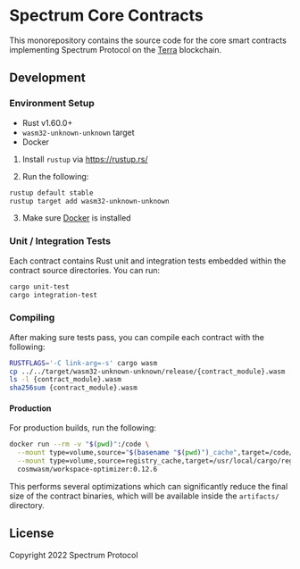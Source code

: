 # Spectrum Core Contracts

This monorepository contains the source code for the core smart contracts implementing Spectrum Protocol on the [Terra](https://terra.money) blockchain.

## Development

### Environment Setup

- Rust v1.60.0+
- `wasm32-unknown-unknown` target
- Docker

1. Install `rustup` via https://rustup.rs/

2. Run the following:

```sh
rustup default stable
rustup target add wasm32-unknown-unknown
```

3. Make sure [Docker](https://www.docker.com/) is installed

### Unit / Integration Tests

Each contract contains Rust unit and integration tests embedded within the contract source directories. You can run:

```sh
cargo unit-test
cargo integration-test
```

### Compiling

After making sure tests pass, you can compile each contract with the following:

```sh
RUSTFLAGS='-C link-arg=-s' cargo wasm
cp ../../target/wasm32-unknown-unknown/release/{contract_module}.wasm .
ls -l {contract_module}.wasm
sha256sum {contract_module}.wasm
```

#### Production

For production builds, run the following:

```sh
docker run --rm -v "$(pwd)":/code \
  --mount type=volume,source="$(basename "$(pwd)")_cache",target=/code/target \
  --mount type=volume,source=registry_cache,target=/usr/local/cargo/registry \
  cosmwasm/workspace-optimizer:0.12.6
```

This performs several optimizations which can significantly reduce the final size of the contract binaries, which will be available inside the `artifacts/` directory.

## License

Copyright 2022 Spectrum Protocol